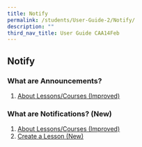 ```yaml
---
title: Notify
permalink: /students/User-Guide-2/Notify/
description: ""
third_nav_title: User Guide CAA14Feb
---
```




## Notify
### What are Announcements?
1. <a href="/user-guide/Teachers-UG/aboutlessons/" target="_blank">About Lessons/Courses (Improved)</a>

### What are Notifications? (New)
1. <a href="/user-guide/Teachers-UG/aboutlessons/" target="_blank">About Lessons/Courses (Improved)</a>
2. <a href="/user-guide/Teachers-UG/createlesson/" target="_blank">Create a Lesson (New)</a>